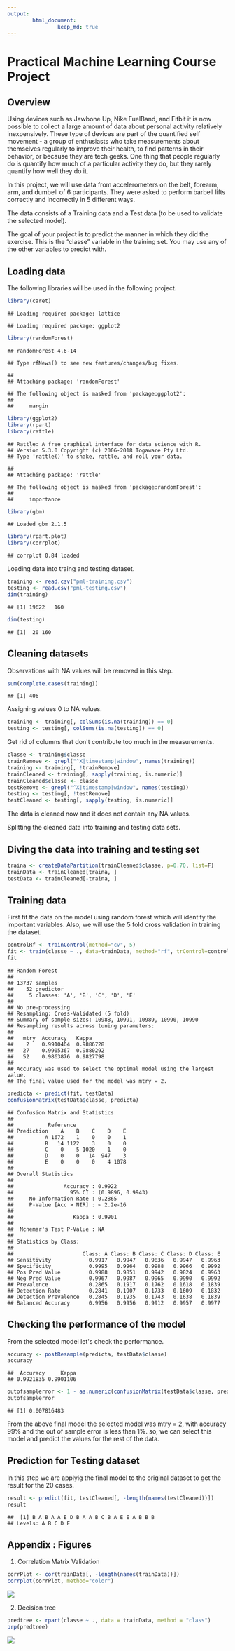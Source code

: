 ```yaml
---
output:
        html_document:
                keep_md: true
---
```

Practical Machine Learning Course Project
============================================

## Overview

Using devices such as Jawbone Up, Nike FuelBand, and Fitbit it is now possible to collect a large amount of data about personal activity relatively inexpensively. These type of devices are part of the quantified self movement - a group of enthusiasts who take measurements about themselves regularly to improve their health, to find patterns in their behavior, or because they are tech geeks. One thing that people regularly do is quantify how much of a particular activity they do, but they rarely quantify how well they do it.

In this project, we will use data from accelerometers on the belt, forearm, arm, and dumbell of 6 participants. They were asked to perform barbell lifts correctly and incorrectly in 5 different ways.

The data consists of a Training data and a Test data (to be used to validate the selected model).

The goal of your project is to predict the manner in which they did the exercise. This is the “classe” variable in the training set. You may use any of the other variables to predict with.

## Loading data

The following libraries will be used in the following project.


```r
library(caret)
```

```
## Loading required package: lattice
```

```
## Loading required package: ggplot2
```

```r
library(randomForest)
```

```
## randomForest 4.6-14
```

```
## Type rfNews() to see new features/changes/bug fixes.
```

```
## 
## Attaching package: 'randomForest'
```

```
## The following object is masked from 'package:ggplot2':
## 
##     margin
```

```r
library(ggplot2)
library(rpart)
library(rattle)
```

```
## Rattle: A free graphical interface for data science with R.
## Version 5.3.0 Copyright (c) 2006-2018 Togaware Pty Ltd.
## Type 'rattle()' to shake, rattle, and roll your data.
```

```
## 
## Attaching package: 'rattle'
```

```
## The following object is masked from 'package:randomForest':
## 
##     importance
```

```r
library(gbm)
```

```
## Loaded gbm 2.1.5
```

```r
library(rpart.plot)
library(corrplot)
```

```
## corrplot 0.84 loaded
```

Loading data into traing and testing dataset.


```r
training <- read.csv("pml-training.csv")
testing <- read.csv("pml-testing.csv")
dim(training)
```

```
## [1] 19622   160
```

```r
dim(testing)
```

```
## [1]  20 160
```

## Cleaning datasets

Observations with NA values will be removed in this step.


```r
sum(complete.cases(training))
```

```
## [1] 406
```

Assigning values 0 to NA values.


```r
training <- training[, colSums(is.na(training)) == 0] 
testing <- testing[, colSums(is.na(testing)) == 0] 
```

Get rid of columns that don't contribute too much in the measurements.


```r
classe <- training$classe
trainRemove <- grepl("^X|timestamp|window", names(training))
training <- training[, !trainRemove]
trainCleaned <- training[, sapply(training, is.numeric)]
trainCleaned$classe <- classe
testRemove <- grepl("^X|timestamp|window", names(testing))
testing <- testing[, !testRemove]
testCleaned <- testing[, sapply(testing, is.numeric)]
```

The data is cleaned now and it does not contain any  NA values.

Splitting the cleaned data into training and testing data sets.

## Diving the data into training and testing set


```r
traina <- createDataPartition(trainCleaned$classe, p=0.70, list=F)
trainData <- trainCleaned[traina, ]
testData <- trainCleaned[-traina, ]
```

## Training data

First fit the data on the model using random forest which will identify the important variables. Also, we will use the 5 fold cross validation in training the dataset.


```r
controlRf <- trainControl(method="cv", 5)
fit <- train(classe ~ ., data=trainData, method="rf", trControl=controlRf, ntree=250)
fit
```

```
## Random Forest 
## 
## 13737 samples
##    52 predictor
##     5 classes: 'A', 'B', 'C', 'D', 'E' 
## 
## No pre-processing
## Resampling: Cross-Validated (5 fold) 
## Summary of sample sizes: 10988, 10991, 10989, 10990, 10990 
## Resampling results across tuning parameters:
## 
##   mtry  Accuracy   Kappa    
##    2    0.9910464  0.9886728
##   27    0.9905367  0.9880292
##   52    0.9863876  0.9827798
## 
## Accuracy was used to select the optimal model using the largest value.
## The final value used for the model was mtry = 2.
```


```r
predicta <- predict(fit, testData)
confusionMatrix(testData$classe, predicta)
```

```
## Confusion Matrix and Statistics
## 
##           Reference
## Prediction    A    B    C    D    E
##          A 1672    1    0    0    1
##          B   14 1122    3    0    0
##          C    0    5 1020    1    0
##          D    0    0   14  947    3
##          E    0    0    0    4 1078
## 
## Overall Statistics
##                                           
##                Accuracy : 0.9922          
##                  95% CI : (0.9896, 0.9943)
##     No Information Rate : 0.2865          
##     P-Value [Acc > NIR] : < 2.2e-16       
##                                           
##                   Kappa : 0.9901          
##                                           
##  Mcnemar's Test P-Value : NA              
## 
## Statistics by Class:
## 
##                      Class: A Class: B Class: C Class: D Class: E
## Sensitivity            0.9917   0.9947   0.9836   0.9947   0.9963
## Specificity            0.9995   0.9964   0.9988   0.9966   0.9992
## Pos Pred Value         0.9988   0.9851   0.9942   0.9824   0.9963
## Neg Pred Value         0.9967   0.9987   0.9965   0.9990   0.9992
## Prevalence             0.2865   0.1917   0.1762   0.1618   0.1839
## Detection Rate         0.2841   0.1907   0.1733   0.1609   0.1832
## Detection Prevalence   0.2845   0.1935   0.1743   0.1638   0.1839
## Balanced Accuracy      0.9956   0.9956   0.9912   0.9957   0.9977
```

## Checking the performance of the model

From the selected model let's check the performance.


```r
accuracy <- postResample(predicta, testData$classe)
accuracy
```

```
##  Accuracy     Kappa 
## 0.9921835 0.9901106
```


```r
outofsamplerror <- 1 - as.numeric(confusionMatrix(testData$classe, predicta)$overall[1])
outofsamplerror
```

```
## [1] 0.007816483
```

From the above final model the selected model was mtry = 2, with accuracy 99% and the out of sample error is less than 1%. so, we can select this model and predict the values for the rest of the data.

## Prediction for Testing dataset

In this step we are applyig the final model to the original dataset to get the result for the 20 cases.


```r
result <- predict(fit, testCleaned[, -length(names(testCleaned))])
result
```

```
##  [1] B A B A A E D B A A B C B A E E A B B B
## Levels: A B C D E
```

## Appendix : Figures

1) Correlation Matrix Validation


```r
corrPlot <- cor(trainData[, -length(names(trainData))])
corrplot(corrPlot, method="color")
```

![](https://github.com/archit2606/Practical-Machine-Learning/blob/master/correlation%20matrix.png)<!-- -->

2) Decision tree 


```r
predtree <- rpart(classe ~ ., data = trainData, method = "class")
prp(predtree)
```

![](https://github.com/archit2606/Practical-Machine-Learning/blob/master/prediction%20tree.png)<!-- -->
